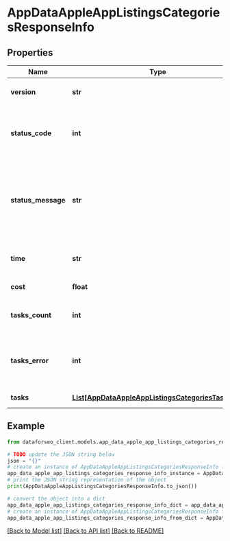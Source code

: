 # AppDataAppleAppListingsCategoriesResponseInfo


## Properties

Name | Type | Description | Notes
------------ | ------------- | ------------- | -------------
**version** | **str** | the current version of the API | [optional] 
**status_code** | **int** | general status code you can find the full list of the response codes here | [optional] 
**status_message** | **str** | general informational message you can find the full list of general informational messages here | [optional] 
**time** | **str** | total execution time, seconds | [optional] 
**cost** | **float** | total tasks cost, USD | [optional] 
**tasks_count** | **int** | the number of tasks in the tasks array | [optional] 
**tasks_error** | **int** | the number of tasks in the tasks array returned with an error | [optional] 
**tasks** | [**List[AppDataAppleAppListingsCategoriesTaskInfo]**](AppDataAppleAppListingsCategoriesTaskInfo.md) | array of tasks | [optional] 

## Example

```python
from dataforseo_client.models.app_data_apple_app_listings_categories_response_info import AppDataAppleAppListingsCategoriesResponseInfo

# TODO update the JSON string below
json = "{}"
# create an instance of AppDataAppleAppListingsCategoriesResponseInfo from a JSON string
app_data_apple_app_listings_categories_response_info_instance = AppDataAppleAppListingsCategoriesResponseInfo.from_json(json)
# print the JSON string representation of the object
print(AppDataAppleAppListingsCategoriesResponseInfo.to_json())

# convert the object into a dict
app_data_apple_app_listings_categories_response_info_dict = app_data_apple_app_listings_categories_response_info_instance.to_dict()
# create an instance of AppDataAppleAppListingsCategoriesResponseInfo from a dict
app_data_apple_app_listings_categories_response_info_from_dict = AppDataAppleAppListingsCategoriesResponseInfo.from_dict(app_data_apple_app_listings_categories_response_info_dict)
```
[[Back to Model list]](../README.md#documentation-for-models) [[Back to API list]](../README.md#documentation-for-api-endpoints) [[Back to README]](../README.md)


